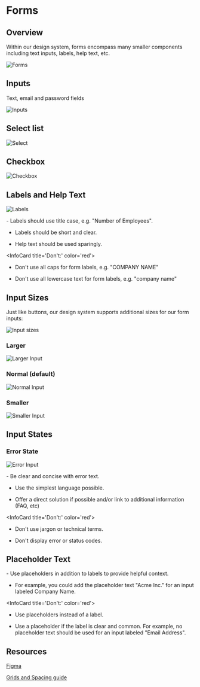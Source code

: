 # Forms

## Overview

Within our design system, forms encompass many smaller components including text inputs, labels, help text, etc.

![Forms](https://blobscdn.gitbook.com/v0/b/gitbook-28427.appspot.com/o/assets%2F-LFNym8ScnaWKWBQFWTw%2F-LG1fFqQHhO5GOKdxHQo%2F-LG1hr-mZZ64TmlPAE0Q%2Fform-margins%402x.png?alt=media&token=c5fded22-4dc4-40d8-bb3c-19151e14e8d8)

## Inputs

Text, email and password fields 

![Inputs](https://blobscdn.gitbook.com/v0/b/gitbook-28427.appspot.com/o/assets%2F-LFNym8ScnaWKWBQFWTw%2F-LG1fFqQHhO5GOKdxHQo%2F-LG1fo4cQO8mvASVcyR2%2Ftext-input%402x.png?alt=media&token=b5829563-249f-4b58-bc0a-608ba3bc9742)

## Select list

![Select](https://blobscdn.gitbook.com/v0/b/gitbook-28427.appspot.com/o/assets%2F-LFNym8ScnaWKWBQFWTw%2F-LG1fFqQHhO5GOKdxHQo%2F-LG1fjiXhoKl8pP8JZTa%2Fselect-input%402x.png?alt=media&token=13d89fc8-cf73-4d4e-b484-af893b8d466e)

## Checkbox

![Checkbox](https://blobscdn.gitbook.com/v0/b/gitbook-28427.appspot.com/o/assets%2F-LFNym8ScnaWKWBQFWTw%2F-LG1fFqQHhO5GOKdxHQo%2F-LG1fzyrjrrdXaOPVzmV%2Fcheckbox-input%402x.png?alt=media&token=a0a82c8d-e460-452b-a9db-d63005dc94c2)

## Labels and Help Text

![Labels](https://blobscdn.gitbook.com/v0/b/gitbook-28427.appspot.com/o/assets%2F-LFNym8ScnaWKWBQFWTw%2F-LG1fFqQHhO5GOKdxHQo%2F-LG1gZow3tUzk1HV7Aqr%2Flabel-help-text%402x.png?alt=media&token=3c03d617-2750-4a3c-b279-cfc0219f6472)

 <InfoCard title='Do:' color='green'>
 - Labels should use title case, e.g. "Number of Employees". 
   
 - Labels should be short and clear. 
   
 - Help text should be used sparingly.
 </InfoCard>
 

 <InfoCard title='Don't:' color='red'>
 - Don't use all caps for form labels, e.g. "COMPANY NAME"
   
 - Don't use all lowercase text for form labels, e.g. "company name"
 </InfoCard>
 
 
 
 ## Input Sizes
 
 Just like buttons, our design system supports additional sizes for our form inputs:
 
 ![Input sizes](https://blobscdn.gitbook.com/v0/b/gitbook-28427.appspot.com/o/assets%2F-LFNym8ScnaWKWBQFWTw%2F-LG1fFqQHhO5GOKdxHQo%2F-LG1glW_8IirCiM6812a%2Finput-dimensions%402x.png?alt=media&token=7b19a7ac-4c9d-4091-b833-ce3cb68c266b)
 
 ### Larger
 
 ![Larger Input](https://blobscdn.gitbook.com/v0/b/gitbook-28427.appspot.com/o/assets%2F-LFNym8ScnaWKWBQFWTw%2F-LG1fFqQHhO5GOKdxHQo%2F-LG1gvxwk3NT1vLm6X3c%2Finput-dimensions-larger%402x.png?alt=media&token=453896ac-6fcc-441a-af76-6000e2260cf5)
 
 ### Normal (default)
 ![Normal Input](https://blobscdn.gitbook.com/v0/b/gitbook-28427.appspot.com/o/assets%2F-LFNym8ScnaWKWBQFWTw%2F-LG1fFqQHhO5GOKdxHQo%2F-LG1gymk-stz0T7GSKDV%2Finput-dimensions-normal%402x.png?alt=media&token=1ce72f8c-b1cb-4748-9aa7-eb73fef519ee)
 
 ### Smaller
 ![Smaller Input](https://blobscdn.gitbook.com/v0/b/gitbook-28427.appspot.com/o/assets%2F-LFNym8ScnaWKWBQFWTw%2F-LG1fFqQHhO5GOKdxHQo%2F-LG1h04nvoUyKUmPopHY%2Finput-dimensions-small%402x.png?alt=media&token=1d3847bf-1533-4f1c-9d75-92afa6944c21)
 
 ## Input States
 
 ### Error State
 
 ![Error Input](https://blobscdn.gitbook.com/v0/b/gitbook-28427.appspot.com/o/assets%2F-LFNym8ScnaWKWBQFWTw%2F-LG1fFqQHhO5GOKdxHQo%2F-LG1hHioFOq6x5PVsnP8%2Ftext-input-error-state%402x.png?alt=media&token=9089f0fc-4e29-40be-96aa-69cfc7618fe6)
 
  <InfoCard title='Do:' color='green'>
  - Be clear and concise with error text.
    
  - Use the simplest language possible. 
    
  - Offer a direct solution if possible and/or link to additional information (FAQ, etc)
  </InfoCard>
  
 
  <InfoCard title='Don't:' color='red'>
  - Don't use jargon or technical terms.
    
  - Don't display error or status codes. 
  </InfoCard>
  
  ## Placeholder Text
  
<InfoCard title='Do:' color='green'>
- Use placeholders in addition to labels to provide helpful context. 
  
- For example, you could add the placeholder text "Acme Inc." for an input labeled Company Name. 
</InfoCard>


<InfoCard title='Don't:' color='red'>
- Use placeholders instead of a label. 
  
- Use a placeholder if the label is clear and common. For example, no placeholder text should be used for an input labeled "Email Address".  
</InfoCard>
    
    
## Resources
[​Figma​](https://www.figma.com/file/KESDkHWaJkldpVOEtiKhueUb/BDS-Forms)

[​Grids and Spacing guide​](https://buffer.gitbook.io/buffer-design-system/guidelines/margin-and-spacing)